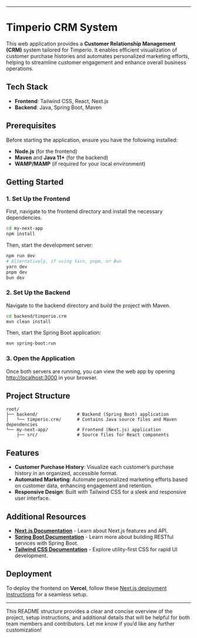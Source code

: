 
---

# Timperio CRM System

This web application provides a **Customer Relationship Management (CRM)** system tailored for Timperio. It enables efficient visualization of customer purchase histories and automates personalized marketing efforts, helping to streamline customer engagement and enhance overall business operations.

## Tech Stack

- **Frontend**: Tailwind CSS, React, Next.js
- **Backend**: Java, Spring Boot, Maven

## Prerequisites

Before starting the application, ensure you have the following installed:
- **Node.js** (for the frontend)
- **Maven** and **Java 11+** (for the backend)
- **WAMP/MAMP** (if required for your local environment)

## Getting Started

### 1. Set Up the Frontend

First, navigate to the frontend directory and install the necessary dependencies.

```bash
cd my-next-app
npm install
```

Then, start the development server:

```bash
npm run dev
# Alternatively, if using Yarn, pnpm, or Bun
yarn dev
pnpm dev
bun dev
```

### 2. Set Up the Backend

Navigate to the backend directory and build the project with Maven.

```bash
cd backend/timperio.crm
mvn clean install
```

Then, start the Spring Boot application:

```bash
mvn spring-boot:run
```

### 3. Open the Application

Once both servers are running, you can view the web app by opening [http://localhost:3000](http://localhost:3000) in your browser.

## Project Structure

```plaintext
root/
├── backend/               # Backend (Spring Boot) application
│   └── timperio.crm/      # Contains Java source files and Maven dependencies
└── my-next-app/           # Frontend (Next.js) application
    ├── src/               # Source files for React components
```

## Features

- **Customer Purchase History**: Visualize each customer’s purchase history in an organized, accessible format.
- **Automated Marketing**: Automate personalized marketing efforts based on customer data, enhancing engagement and retention.
- **Responsive Design**: Built with Tailwind CSS for a sleek and responsive user interface.

## Additional Resources

- **[Next.js Documentation](https://nextjs.org/docs)** - Learn about Next.js features and API.
- **[Spring Boot Documentation](https://spring.io/projects/spring-boot)** - Learn more about building RESTful services with Spring Boot.
- **[Tailwind CSS Documentation](https://tailwindcss.com/docs)** - Explore utility-first CSS for rapid UI development.

## Deployment

To deploy the frontend on **Vercel**, follow these [Next.js deployment instructions](https://nextjs.org/docs/deployment) for a seamless setup.

---

This README structure provides a clear and concise overview of the project, setup instructions, and additional details that will be helpful for both team members and contributors. Let me know if you’d like any further customization!